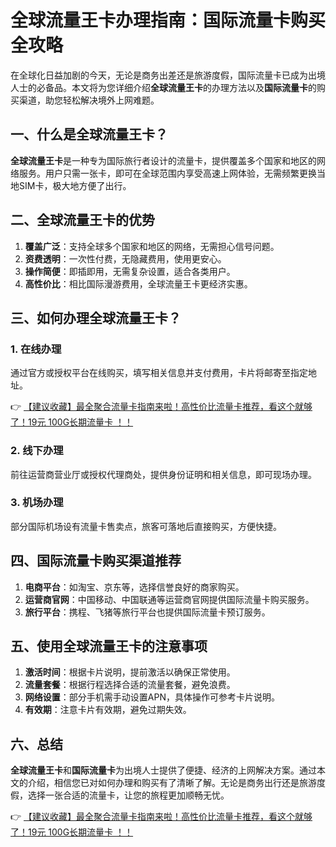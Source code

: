 # 全球流量王卡办理指南：国际流量卡购买全攻略

在全球化日益加剧的今天，无论是商务出差还是旅游度假，国际流量卡已成为出境人士的必备品。本文将为您详细介绍**全球流量王卡**的办理方法以及**国际流量卡**的购买渠道，助您轻松解决境外上网难题。

## 一、什么是全球流量王卡？

**全球流量王卡**是一种专为国际旅行者设计的流量卡，提供覆盖多个国家和地区的网络服务。用户只需一张卡，即可在全球范围内享受高速上网体验，无需频繁更换当地SIM卡，极大地方便了出行。

## 二、全球流量王卡的优势

1. **覆盖广泛**：支持全球多个国家和地区的网络，无需担心信号问题。
2. **资费透明**：一次性付费，无隐藏费用，使用更安心。
3. **操作简便**：即插即用，无需复杂设置，适合各类用户。
4. **高性价比**：相比国际漫游费用，全球流量王卡更经济实惠。

## 三、如何办理全球流量王卡？

### 1. 在线办理
通过官方或授权平台在线购买，填写相关信息并支付费用，卡片将邮寄至指定地址。

👉 [【建议收藏】最全聚合流量卡指南来啦！高性价比流量卡推荐，看这个就够了！19元 100G长期流量卡 ！！](https://bit.ly/Liuliangka)

### 2. 线下办理
前往运营商营业厅或授权代理商处，提供身份证明和相关信息，即可现场办理。

### 3. 机场办理
部分国际机场设有流量卡售卖点，旅客可落地后直接购买，方便快捷。

## 四、国际流量卡购买渠道推荐

1. **电商平台**：如淘宝、京东等，选择信誉良好的商家购买。
2. **运营商官网**：中国移动、中国联通等运营商官网提供国际流量卡购买服务。
3. **旅行平台**：携程、飞猪等旅行平台也提供国际流量卡预订服务。

## 五、使用全球流量王卡的注意事项

1. **激活时间**：根据卡片说明，提前激活以确保正常使用。
2. **流量套餐**：根据行程选择合适的流量套餐，避免浪费。
3. **网络设置**：部分手机需手动设置APN，具体操作可参考卡片说明。
4. **有效期**：注意卡片有效期，避免过期失效。

## 六、总结

**全球流量王卡**和**国际流量卡**为出境人士提供了便捷、经济的上网解决方案。通过本文的介绍，相信您已对如何办理和购买有了清晰了解。无论是商务出行还是旅游度假，选择一张合适的流量卡，让您的旅程更加顺畅无忧。

👉 [【建议收藏】最全聚合流量卡指南来啦！高性价比流量卡推荐，看这个就够了！19元 100G长期流量卡 ！！](https://bit.ly/Liuliangka)